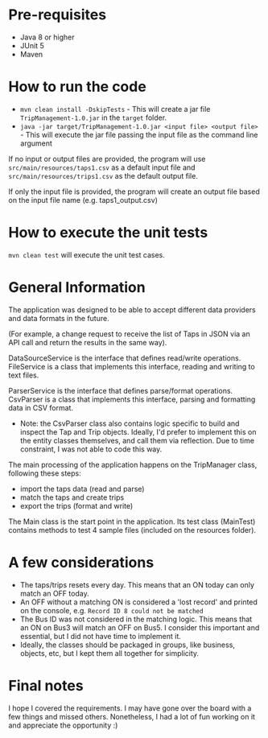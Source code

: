 # Pre-requisites
* Java  8 or higher
* JUnit 5
* Maven

# How to run the code

* `mvn clean install -DskipTests` - This will create a jar file `TripManagement-1.0.jar` in the `target` folder.
* `java -jar target/TripManagement-1.0.jar <input file> <output file>` - This will execute the jar file passing the input file as the command line argument

If no input or output files are provided, the program will use `src/main/resources/taps1.csv` as a default input file and `src/main/resources/trips1.csv` as the default output file.

If only the input file is provided, the program will create an output file based on the input file name (e.g. taps1_output.csv)

# How to execute the unit tests

`mvn clean test` will execute the unit test cases.

# General Information
The application was designed to be able to accept different data providers and data formats in the future.

(For example, a change request to receive the list of Taps in JSON via an API call and return the results in the same way).

DataSourceService is the interface that defines read/write operations. FileService is a class that implements this interface, reading and writing to text files.

ParserService is the interface that defines parse/format operations. CsvParser is a class that implements this interface, parsing and formatting data in CSV format.
- Note: the CsvParser class also contains logic specific to build and inspect the Tap and Trip objects. Ideally, I'd prefer to implement this on the entity classes
  themselves, and call them via reflection. Due to time constraint, I was not able to code this way.

The main processing of the application  happens on the TripManager class, following these steps:
- import the taps data (read and parse)
- match the taps and create trips
- export the trips (format and write)

The Main class is the start point in the application. Its test class (MainTest) contains methods to test 4 sample files (included on the resources folder).

# A few considerations
- The taps/trips resets every day. This means that an ON today can only match an OFF today.
- An OFF without a matching ON is considered a 'lost record' and printed on the console, e.g. `Record ID 8 could not be matched`
- The Bus ID was not considered in the matching logic. This means that an ON on Bus3 will match an OFF on Bus5. I consider this important and essential, but I did not have time to implement it.
- Ideally, the classes should be packaged in groups, like business, objects, etc, but I kept them all together for simplicity.

# Final notes
I hope I covered the requirements. I may have gone over the board with a few things and missed others.
Nonetheless, I had a lot of fun working on it and appreciate the opportunity :)